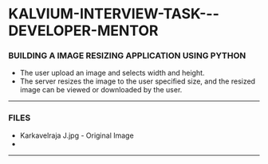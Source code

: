# KALVIUM-INTERVIEW-TASK---DEVELOPER-MENTOR

### BUILDING A IMAGE RESIZING APPLICATION USING PYTHON

- The user upload an image and selects width and height. 
- The server resizes the image to the user specified size, and the resized image can be viewed or downloaded by the user.

-----

### FILES

- Karkavelraja J.jpg - Original Image
- 

-----

